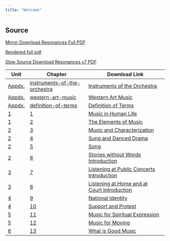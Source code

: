 ```yaml
---
title: "Welcome"
---
```

## Source

[Mirror Download Resonances Full PDF](resonance-v7.pdf)

[Rendered full pdf](book)

[Slow Source Download Resonances v7 PDF](https://web.ung.edu/media/university-press/Resonances-v7.pdf?t=1739240426269)

| Unit                 | Chapter                                                                  |  Download Link                                                                                                 |
|----------------------|--------------------------------------------------------------------------|---------------------------------------------------------------------------------------------------------------|
| [Appdx.](appendices) | [instruments-of-the-orchestra](appendices/#instruments-of-the-orchestra) | [Instruments of the Orchestra](Appendices_Instruments_of_the_Orchestra.pdf)                                   |
| [Appdx.](appendices) | [western-art-music](appendices/#western-art-music)                       | [Western Art Music](Appendices_Western_Art_Music.pdf)                                                         |
| [Appdx.](appendices) | [definition-of-terms](appendices/#definition-of-terms)                   | [Definition of Terms](Appendices_Definition_of_Terms.pdf)                                                     |
| [1](unit_1)          | [1](unit_1/#music-in-human-life)                                         | [Music in Human Life](Unit1_Chapter1_Music_in_Human_Life.pdf)                                                 |
| [1](unit_1)          | [2](unit_1/#the-elements-of-music)                                       | [The Elements of Music](Unit1_Chapter2_The_Elements_of_Music.pdf)                                             |
| [2](unit_2)          | [3](unit_2/#music-and-characterization)                                  | [Music and Characterization](Unit2_Chapter3_Music_and_Characterization.pdf)                                   |
| [2](unit_2)          | [4](unit_2/#sung-and-danced-drama)                                       | [Sung and Danced Drama](Unit2_Chapter4_Sung_and_Danced_Drama.pdf)                                             |
| [2](unit_2)          | [5](unit_2/#song)                                                        | [Song](Unit2_Chapter5_Song.pdf)                                                                               |
| [2](unit_2)          | [6](unit_2/#stories-without-words-introduction)                          | [Stories without Words Introduction](Unit2_Chapter6_Stories_without_Words_Introduction.pdf)                   |
| [3](unit_3)          | [7](unit_3/#listening-at-public-concerts-introduction)                   | [Listening at Public Concerts Introduction](Unit3_Chapter7_Listening_at_Public_Concerts_Introduction.pdf)     |
| [3](unit_3)          | [8](unit_3/#listening-at-home-and-at-court-introduction)                 | [Listening at Home and at Court Introduction](Unit3_Chapter8_Listening_at_Home_and_at_Court_Introduction.pdf) |
| [4](unit_4)          | [9](unit_4/#national-identity)                                           | [National Identity](Unit4_Chapter9_National_Identity.pdf)                                                     |
| [4](unit_4)          | [10](unit_4/#support-and-protest)                                        | [Support and Protest](Unit4_Chapter10_Support_and_Protest.pdf)                                                |
| [5](unit_5)          | [11](unit_5/#music-for-spiritual-expression)                             | [Music for Spiritual Expression](Unit5_Chapter11_Music_for_Spiritual_Expression.pdf)                          |
| [5](unit_5)          | [12](unit_5/#music-for-moving)                                           | [Music for Moving](Unit5_Chapter12_Music_for_Moving.pdf)                                                      |
| [6](unit_6)          | [13](unit_6/#what-is-good-music)                                         | [What is Good Music](Unit6_Chapter13_What_is_Good_Music.pdf)                                                  |


